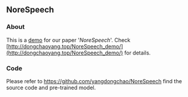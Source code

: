 ## NoreSpeech

### About 
This is a [demo](http://dongchaoyang.top/NoreSpeech_demo/) for our paper '_NoreSpeech_'. Check [http://dongchaoyang.top/NoreSpeech_demo/](http://dongchaoyang.top/NoreSpeech_demo/) for details.

### Code 
Please refer to https://github.com/yangdongchao/NoreSpeech find the source code and pre-trained model.